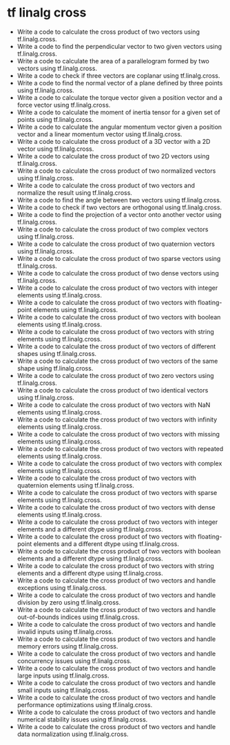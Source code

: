 # tf linalg cross

- Write a code to calculate the cross product of two vectors using tf.linalg.cross.
- Write a code to find the perpendicular vector to two given vectors using tf.linalg.cross.
- Write a code to calculate the area of a parallelogram formed by two vectors using tf.linalg.cross.
- Write a code to check if three vectors are coplanar using tf.linalg.cross.
- Write a code to find the normal vector of a plane defined by three points using tf.linalg.cross.
- Write a code to calculate the torque vector given a position vector and a force vector using tf.linalg.cross.
- Write a code to calculate the moment of inertia tensor for a given set of points using tf.linalg.cross.
- Write a code to calculate the angular momentum vector given a position vector and a linear momentum vector using tf.linalg.cross.
- Write a code to calculate the cross product of a 3D vector with a 2D vector using tf.linalg.cross.
- Write a code to calculate the cross product of two 2D vectors using tf.linalg.cross.
- Write a code to calculate the cross product of two normalized vectors using tf.linalg.cross.
- Write a code to calculate the cross product of two vectors and normalize the result using tf.linalg.cross.
- Write a code to find the angle between two vectors using tf.linalg.cross.
- Write a code to check if two vectors are orthogonal using tf.linalg.cross.
- Write a code to find the projection of a vector onto another vector using tf.linalg.cross.
- Write a code to calculate the cross product of two complex vectors using tf.linalg.cross.
- Write a code to calculate the cross product of two quaternion vectors using tf.linalg.cross.
- Write a code to calculate the cross product of two sparse vectors using tf.linalg.cross.
- Write a code to calculate the cross product of two dense vectors using tf.linalg.cross.
- Write a code to calculate the cross product of two vectors with integer elements using tf.linalg.cross.
- Write a code to calculate the cross product of two vectors with floating-point elements using tf.linalg.cross.
- Write a code to calculate the cross product of two vectors with boolean elements using tf.linalg.cross.
- Write a code to calculate the cross product of two vectors with string elements using tf.linalg.cross.
- Write a code to calculate the cross product of two vectors of different shapes using tf.linalg.cross.
- Write a code to calculate the cross product of two vectors of the same shape using tf.linalg.cross.
- Write a code to calculate the cross product of two zero vectors using tf.linalg.cross.
- Write a code to calculate the cross product of two identical vectors using tf.linalg.cross.
- Write a code to calculate the cross product of two vectors with NaN elements using tf.linalg.cross.
- Write a code to calculate the cross product of two vectors with infinity elements using tf.linalg.cross.
- Write a code to calculate the cross product of two vectors with missing elements using tf.linalg.cross.
- Write a code to calculate the cross product of two vectors with repeated elements using tf.linalg.cross.
- Write a code to calculate the cross product of two vectors with complex elements using tf.linalg.cross.
- Write a code to calculate the cross product of two vectors with quaternion elements using tf.linalg.cross.
- Write a code to calculate the cross product of two vectors with sparse elements using tf.linalg.cross.
- Write a code to calculate the cross product of two vectors with dense elements using tf.linalg.cross.
- Write a code to calculate the cross product of two vectors with integer elements and a different dtype using tf.linalg.cross.
- Write a code to calculate the cross product of two vectors with floating-point elements and a different dtype using tf.linalg.cross.
- Write a code to calculate the cross product of two vectors with boolean elements and a different dtype using tf.linalg.cross.
- Write a code to calculate the cross product of two vectors with string elements and a different dtype using tf.linalg.cross.
- Write a code to calculate the cross product of two vectors and handle exceptions using tf.linalg.cross.
- Write a code to calculate the cross product of two vectors and handle division by zero using tf.linalg.cross.
- Write a code to calculate the cross product of two vectors and handle out-of-bounds indices using tf.linalg.cross.
- Write a code to calculate the cross product of two vectors and handle invalid inputs using tf.linalg.cross.
- Write a code to calculate the cross product of two vectors and handle memory errors using tf.linalg.cross.
- Write a code to calculate the cross product of two vectors and handle concurrency issues using tf.linalg.cross.
- Write a code to calculate the cross product of two vectors and handle large inputs using tf.linalg.cross.
- Write a code to calculate the cross product of two vectors and handle small inputs using tf.linalg.cross.
- Write a code to calculate the cross product of two vectors and handle performance optimizations using tf.linalg.cross.
- Write a code to calculate the cross product of two vectors and handle numerical stability issues using tf.linalg.cross.
- Write a code to calculate the cross product of two vectors and handle data normalization using tf.linalg.cross.